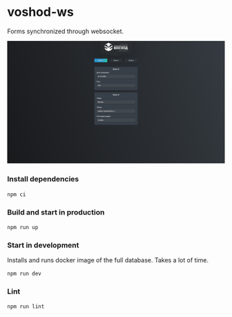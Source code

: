 # voshod-ws

Forms synchronized through websocket.

![Landing page](/screenshots/landing-page.png)

### Install dependencies
```sh
npm ci
```

### Build and start in production
```sh
npm run up
```

### Start in development
Installs and runs docker image of the full database. Takes a lot of time.
```sh
npm run dev
```

### Lint
```sh
npm run lint
```

